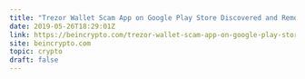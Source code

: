 ```yaml
---
title: "Trezor Wallet Scam App on Google Play Store Discovered and Removed"
date: 2019-05-26T18:29:01Z
link: https://beincrypto.com/trezor-wallet-scam-app-on-google-play-store-discovered-and-removed/?utm_medium=RSS&utm_source=hune
site: beincrypto.com
topic: crypto
draft: false
---
```

